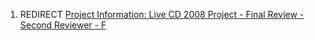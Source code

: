 1.  REDIRECT [Project Information: Live CD 2008 Project - Final Review -
    Second Reviewer -
    F](Project_Information:_Live_CD_2008_Project_-_Final_Review_-_Second_Reviewer_-_F "wikilink")